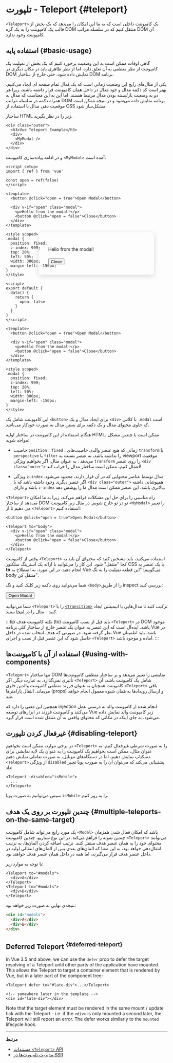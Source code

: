 # تلپورت - Teleport {#teleport}

 <VueSchoolLink href="https://vueschool.io/lessons/vue-3-teleport" title="Free Vue.js Teleport Lesson"/>

`<Teleport>` یک کامپوننت داخلی است که به ما این امکان را می‌دهد که یک بخش از قالب یک کامپوننت را به یک گره DOM منتقل کنیم که در سلسله مراتب DOM آن کامپوننت وجود ندارد.

## استفاده پایه {#basic-usage}

گاهی اوقات ممکن است به این وضعیت برخورد کنیم که یک بخش از تمپلیت یک کامپوننت از نظر منطقی به آن تعلق دارد، اما از نظر ظاهری باید در مکان دیگری در DOM نمایش داده شود، حتی خارج از ساختار DOM برنامه.

یکی از مثال‌های رایج این وضعیت زمانی است که یک مُدال تمام صفحه ای ایجاد می‌کنیم. بهتر است کد دکمه مدال و خود مدال در داخل همان کامپوننت قرار داشته باشند، زیرا هر دو به وضعیت باز/بسته بودن مدال مرتبط هستند. اما این به این معناست که مدال به همراه دکمه در سلسله مراتب DOM برنامه نمایش داده می‌شود و در نتیجه ممکن است موقعیت دهی مدال با استفاده از CSS مشکل‌ساز شود.

ساختار HTML زیر را در نظر بگیرید.

```vue-html
<div class="outer">
  <h3>Vue Teleport Example</h3>
  <div>
    <MyModal />
  </div>
</div>
```

و در ادامه پیاده‌سازی کامپوننت `<MyModal>` آمده است:

<div class="composition-api">

```vue
<script setup>
import { ref } from 'vue'

const open = ref(false)
</script>

<template>
  <button @click="open = true">Open Modal</button>

  <div v-if="open" class="modal">
    <p>Hello from the modal!</p>
    <button @click="open = false">Close</button>
  </div>
</template>

<style scoped>
.modal {
  position: fixed;
  z-index: 999;
  top: 20%;
  left: 50%;
  width: 300px;
  margin-left: -150px;
}
</style>
```

</div>
<div class="options-api">

```vue
<script>
export default {
  data() {
    return {
      open: false
    }
  }
}
</script>

<template>
  <button @click="open = true">Open Modal</button>

  <div v-if="open" class="modal">
    <p>Hello from the modal!</p>
    <button @click="open = false">Close</button>
  </div>
</template>

<style scoped>
.modal {
  position: fixed;
  z-index: 999;
  top: 20%;
  left: 50%;
  width: 300px;
  margin-left: -150px;
}
</style>
```

</div>

این کامپوننت شامل یک `<button>` برای ایجاد مدال و یک `<div>` با کلاس `‎.modal` است که حاوی محتوای مدال و یک دکمه برای بستن مدال به صورت خودکار می‌باشد.

هنگام استفاده از این کامپوننت در ساختار اولیه HTML، ممکن است با چندین مشکل مواجه شوید:

- خاصیت `position: fixed` ، زمانی که هیچ عنصر والدی خاصیت‌های `transform` یا `perspective` یا `filter` را نداشته باشد، به عنصر نسبت به viewport موقعیت می‌دهد . به عنوان مثال، اگر بخواهیم ویژگی‌ `transform` را روی عنصر `‎<div class="outer">‎` اعمال کنیم، ممکن است ساختار مدال را خراب کند!

- ویژگی `z-index` مدال توسط عناصر محتوایی که در آن قرار دارند، محدود می‌شود. اگر عنصر دیگری وجود داشته باشد که با `‎<div class="outer">‎` همپوشانی داشته باشد و دارای `z-index` بالاتری باشد، این عنصر ممکن است مدال ما را پوشش دهد.

`<Teleport>` راه مناسبی را برای حل این مشکلات فراهم می‌کند، زیرا به ما امکان می‌دهد از ساختار DOM تو در تو خارج شویم. در مثال زیر کامپوننت `<MyModal>` را تغییر می دهیم تا از `<Teleport>` استفاده کنیم:

```vue-html{3,8}
<button @click="open = true">Open Modal</button>

<Teleport to="body">
  <div v-if="open" class="modal">
    <p>Hello from the modal!</p>
    <button @click="open = false">Close</button>
  </div>
</Teleport>
```

وقتی از کامپوننت `<Teleport>` استفاده می‌کنید، باید مشخص کنید که محتوای آن باید به کجا "منتقل" شود. این کار را می‌توانید با ارائه یک استرینگ سلکتور CSS یا یک عنصر به **to** انجام دهید. در این مورد، به اصطلاح به Vue می‌گوییم: "این قطعه تمپلیت را به تگ body منتقل کن".

شما می‌توانید روی دکمه زیر کلیک کنید و تگ `<body>`را از طریق inspect بررسی کنید:

<script setup>
import { ref } from 'vue'
const open = ref(false)
</script>

<div class="demo">
  <button @click="open = true">Open Modal</button>
  <ClientOnly>
    <Teleport to="body">
      <div v-if="open" class="demo modal-demo">
        <p style="margin-bottom:20px">Hello from the modal!</p>
        <button @click="open = false">Close</button>
      </div>
    </Teleport>
  </ClientOnly>
</div>

<style>
.modal-demo {
  position: fixed;
  z-index: 999;
  top: 20%;
  left: 50%;
  width: 300px;
  margin-left: -150px;
  background-color: var(--vt-c-bg);
  padding: 30px;
  border-radius: 8px;
  box-shadow: 0 4px 16px rgba(0, 0, 0, 0.15);
}
</style>

شما می‌توانید `<Teleport>` را با [`<Transition>`](./transition) ترکیب کنید تا مدال‌هایی با انیمیشن ایجاد کنید - مثال را در [اینجا](/examples/#modal) ببینید. 

:::tip نکته
کامپوننت هدف (to) باید قبل از نصب کامپوننت `<Teleport>` در DOM موجود باشد. ایده‌آل است که این عنصر به عنوان یک عنصر خارج از ساختار کلی برنامه Vue در نظر گرفته شود. در صورتی که هدف انتخاب شده در داخل Vue باشد، باید اطمینان حاصل شود که این عنصر قبل از نصب و اجرای `<Teleport>` آماده و موجود باشد.
:::

## استفاده از آن با کامپوننت‌ها {#using-with-components}

`<Teleport>` تنها ساختار DOM نمایشی را تغییر می‌دهد و بر ساختار منطقی کامپوننت‌ها تأثیری نمی‌گذارد. به عبارت دیگر، اگر `<Teleport>` شامل یک کامپوننت باشد، آن کامپوننت همچنان به عنوان فرزند منطقی کامپوننت والدین حاوی `<Teleport>` باقی می‌ماند. انتقال پارامترها (props) و ارسال رویدادها به همان شیوه معمول انجام خواهد شد.

همچنین این معنی را دارد که injection انجام شده از کامپوننت والد به درستی عمل می‌کنند و کامپوننت فرزند در ابزارهای توسعه Vue زیر کامپوننت والد نمایش داده می‌شود، به جای اینکه در مکانی که محتوای واقعی به آن منتقل شده است قرار گیرد.

## غیرفعال کردن تلپورت {#disabling-teleport}

در برخی موارد، ممکن است بخواهیم `<Teleport>` را به صورت شرطی غیرفعال کنیم. به عنوان مثال، ممکن است بخواهیم یک کامپوننت را به عنوان یک لایه نمایشی برای دسکتاپ نمایش دهیم، اما در دستگاه‌های موبایل، به صورت تعاملی نمایش دهیم. `<Teleport>` از ویژگی `disabled` پشتیبانی می‌کند که می‌توان آن را به صورت پویا تغییر داد:

```vue-html
<Teleport :disabled="isMobile">
  ...
</Teleport>
```

سپس می‌توانیم به صورت پویا `isMobile` را به روز کنیم.

## چندین تلپورت بر روی یک هدف {#multiple-teleports-on-the-same-target}

یک مورد رایج می‌تواند شامل کامپوننت `<Modal>` باشد که امکان فعال شدن همزمان چندین نمونه را فراهم می‌کند. در این نوع سناریو، چندین کامپوننت `<Teleport>` می‌توانند محتوای خود را به همان عنصر هدف منتقل کنند. ترتیب اضافه کردن المان‌ها، به ترتیب انتقال‌دهی خواهد بود، به این معنا که المان‌های بعدی پس از المان‌های انتقالی اولیه در داخل عنصر هدف قرار می‌گیرند، اما همه در داخل همان عنصر هدف خواهند بود.

با توجه به موارد زیر:

```vue-html
<Teleport to="#modals">
  <div>A</div>
</Teleport>
<Teleport to="#modals">
  <div>B</div>
</Teleport>
```

نتیجه‌ی نهایی به صورت زیر خواهد بود:

```html
<div id="modals">
  <div>A</div>
  <div>B</div>
</div>
```

## Deferred Teleport <sup class="vt-badge" data-text="3.5+" /> {#deferred-teleport}

In Vue 3.5 and above, we can use the `defer` prop to defer the target resolving of a Teleport until other parts of the application have mounted. This allows the Teleport to target a container element that is rendered by Vue, but in a later part of the component tree:

```vue-html
<Teleport defer to="#late-div">...</Teleport>

<!-- somewhere later in the template -->
<div id="late-div"></div>
```

Note that the target element must be rendered in the same mount / update tick with the Teleport - i.e. if the `<div>` is only mounted a second later, the Teleport will still report an error. The defer works similarly to the `mounted` lifecycle hook.

---

**مرتبط**

- [مستندات ‎`<Teleport>`‎ API](/api/built-in-components#teleport)
- [مدیریت تله‌پورت‌ها در SSR](/guide/scaling-up/ssr#teleports)
